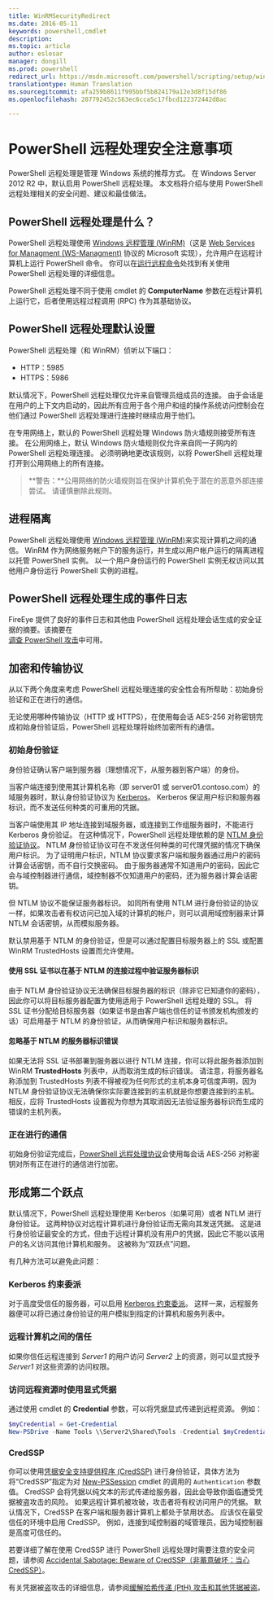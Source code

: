 ```yaml
---
title: WinRMSecurityRedirect
ms.date: 2016-05-11
keywords: powershell,cmdlet
description: 
ms.topic: article
author: eslesar
manager: dongill
ms.prod: powershell
redirect_url: https://msdn.microsoft.com/powershell/scripting/setup/winrmsecurity
translationtype: Human Translation
ms.sourcegitcommit: afa259b8611f995bbf5b824179a12e3d8f15df86
ms.openlocfilehash: 207792452c563ec6cca5c17fbcd122372442d8ac

---
```


# PowerShell 远程处理安全注意事项

PowerShell 远程处理是管理 Windows 系统的推荐方式。 在 Windows Server 2012 R2 中，默认启用 PowerShell 远程处理。 本文档将介绍与使用 PowerShell 远程处理相关的安全问题、建议和最佳做法。

## PowerShell 远程处理是什么？

PowerShell 远程处理使用 [Windows 远程管理 (WinRM)](https://msdn.microsoft.com/en-us/library/windows/desktop/aa384426.aspx)（这是 [Web Services for Managment (WS-Managment)](http://www.dmtf.org/sites/default/files/standards/documents/DSP0226_1.2.0.pdf) 协议的 Microsoft 实现），允许用户在远程计算机上运行 PowerShell 命令。 你可以在[运行远程命令](https://technet.microsoft.com/en-us/library/dd819505.aspx)处找到有关使用 PowerShell 远程处理的详细信息。

PowerShell 远程处理不同于使用 cmdlet 的 **ComputerName** 参数在远程计算机上运行它，后者使用远程过程调用 (RPC) 作为其基础协议。

##  PowerShell 远程处理默认设置

PowerShell 远程处理（和 WinRM）侦听以下端口：

- HTTP：5985
- HTTPS：5986

默认情况下，PowerShell 远程处理仅允许来自管理员组成员的连接。 由于会话是在用户的上下文内启动的，因此所有应用于各个用户和组的操作系统访问控制会在他们通过 PowerShell 远程处理进行连接时继续应用于他们。

在专用网络上，默认的 PowerShell 远程处理 Windows 防火墙规则接受所有连接。 在公用网络上，默认 Windows 防火墙规则仅允许来自同一子网内的 PowerShell 远程处理连接。 必须明确地更改该规则，以将 PowerShell 远程处理打开到公用网络上的所有连接。

>**警告：**公用网络的防火墙规则旨在保护计算机免于潜在的恶意外部连接尝试。 请谨慎删除此规则。

## 进程隔离

PowerShell 远程处理使用 [Windows 远程管理 (WinRM)](https://msdn.microsoft.com/en-us/library/windows/desktop/aa384426)来实现计算机之间的通信。 WinRM 作为网络服务帐户下的服务运行，并生成以用户帐户运行的隔离进程以托管 PowerShell 实例。 以一个用户身份运行的 PowerShell 实例无权访问以其他用户身份运行 PowerShell 实例的进程。

## PowerShell 远程处理生成的事件日志

FireEye 提供了良好的事件日志和其他由 PowerShell 远程处理会话生成的安全证据的摘要。该摘要在  
[调查 PowerShell 攻击](https://www.fireeye.com/content/dam/fireeye-www/global/en/solutions/pdfs/wp-lazanciyan-investigating-powershell-attacks.pdf)中可用。

## 加密和传输协议

从以下两个角度来考虑 PowerShell 远程处理连接的安全性会有所帮助：初始身份验证和正在进行的通信。 

无论使用哪种传输协议（HTTP 或 HTTPS），在使用每会话 AES-256 对称密钥完成初始身份验证后，PowerShell 远程处理将始终加密所有的通信。
    
### 初始身份验证

身份验证确认客户端到服务器（理想情况下，从服务器到客户端）的身份。
    
当客户端连接到使用其计算机名称（即 server01 或 server01.contoso.com）的域服务器时，默认身份验证协议为 [Kerberos](https://msdn.microsoft.com/en-us/library/windows/desktop/aa378747.aspx)。
Kerberos 保证用户标识和服务器标识，而不发送任何种类的可重用的凭据。

当客户端使用其 IP 地址连接到域服务器，或连接到工作组服务器时，不能进行 Kerberos 身份验证。 在这种情况下，PowerShell 远程处理依赖的是 [NTLM 身份验证协议](https://msdn.microsoft.com/en-us/library/windows/desktop/aa378749.aspx)。 NTLM 身份验证协议可在不发送任何种类的可代理凭据的情况下确保用户标识。 为了证明用户标识，NTLM 协议要求客户端和服务器通过用户的密码计算会话密钥，而不自行交换密码。 由于服务器通常不知道用户的密码，因此它会与域控制器进行通信，域控制器不仅知道用户的密码，还为服务器计算会话密钥。 
      
但 NTLM 协议不能保证服务器标识。 如同所有使用 NTLM 进行身份验证的协议一样，如果攻击者有权访问已加入域的计算机的帐户，则可以调用域控制器来计算 NTLM 会话密钥，从而模拟服务器。

默认禁用基于 NTLM 的身份验证，但是可以通过配置目标服务器上的 SSL 或配置 WinRM TrustedHosts 设置而允许使用。
    
#### 使用 SSL 证书以在基于 NTLM 的连接过程中验证服务器标识

由于 NTLM 身份验证协议无法确保目标服务器的标识（除非它已知道你的密码），因此你可以将目标服务器配置为使用适用于 PowerShell 远程处理的 SSL。 将 SSL 证书分配给目标服务器（如果证书是由客户端也信任的证书颁发机构颁发的话）可启用基于 NTLM 的身份验证，从而确保用户标识和服务器标识。
    
#### 忽略基于 NTLM 的服务器标识错误
      
如果无法将 SSL 证书部署到服务器以进行 NTLM 连接，你可以将此服务器添加到 WinRM **TrustedHosts** 列表中，从而取消生成的标识错误。 请注意，将服务器名称添加到 TrustedHosts 列表不得被视为任何形式的主机本身可信度声明，因为 NTLM 身份验证协议无法确保你实际要连接到的主机就是你想要连接到的主机。
相反，应将 TrustedHosts 设置视为你想为其取消因无法验证服务器标识而生成的错误的主机列表。
    
    
### 正在进行的通信

初始身份验证完成后，[PowerShell 远程处理协议](https://msdn.microsoft.com/en-us/library/dd357801.aspx)会使用每会话 AES-256 对称密钥对所有正在进行的通信进行加密。  


## 形成第二个跃点

默认情况下，PowerShell 远程处理使用 Kerberos（如果可用）或者 NTLM 进行身份验证。 这两种协议对远程计算机进行身份验证而无需向其发送凭据。
这是进行身份验证最安全的方式，但由于远程计算机没有用户的凭据，因此它不能以该用户的名义访问其他计算机和服务。 这被称为“双跃点”问题。

有几种方法可以避免此问题：

### Kerberos 约束委派

对于高度受信任的服务器，可以启用 [Kerberos 约束委派](https://technet.microsoft.com/en-us/library/cc995228.aspx)。 这样一来，远程服务器便可以将已通过身份验证的用户模拟到指定的计算机和服务列表中。

### 远程计算机之间的信任

如果你信任远程连接到 *Server1* 的用户访问 *Server2* 上的资源，则可以显式授予 *Server1* 对这些资源的访问权限。

### 访问远程资源时使用显式凭据

通过使用 cmdlet 的 **Credential** 参数，可以将凭据显式传递到远程资源。 例如：

```powershell
$myCredential = Get-Credential
New-PSDrive -Name Tools \\Server2\Shared\Tools -Credential $myCredential 
```

### CredSSP

你可以使用[凭据安全支持提供程序 (CredSSP)](https://msdn.microsoft.com/en-us/library/windows/desktop/bb931352.aspx) 进行身份验证，具体方法为将“CredSSP”指定为对 [New-PSSession](https://technet.microsoft.com/en-us/library/hh849717.aspx) cmdlet 的调用的 `Authentication` 参数值。 CredSSP 会将凭据以纯文本的形式传递给服务器，因此会导致你面临遭受凭据被盗攻击的风险。 如果远程计算机被攻破，攻击者将有权访问用户的凭据。 默认情况下，CredSSP 在客户端和服务器计算机上都处于禁用状态。 应该仅在最受信任的环境中启用 CredSSP。 例如，连接到域控制器的域管理员，因为域控制器是高度可信任的。

若要详细了解在使用 CredSSP 进行 PowerShell 远程处理时需要注意的安全问题，请参阅 [Accidental Sabotage: Beware of CredSSP（非蓄意破坏：当心 CredSSP）](http://www.powershellmagazine.com/2014/03/06/accidental-sabotage-beware-of-credssp)。

有关凭据被盗攻击的详细信息，请参阅[缓解哈希传递 (PtH) 攻击和其他凭据被盗](https://www.microsoft.com/en-us/download/details.aspx?id=36036)。











<!--HONumber=Jun16_HO4-->


